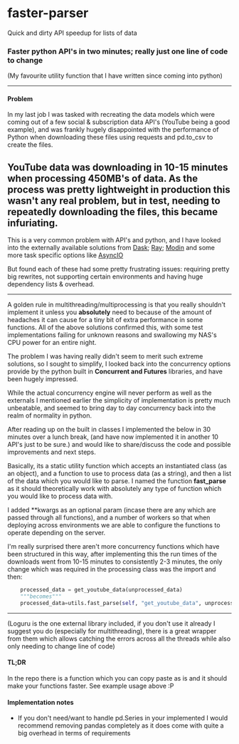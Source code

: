 # faster-parser
Quick and dirty API speedup for lists of data

### Faster python API's in two minutes; really just one line of code to change

(My favourite utility function that I have written since coming into python) 

----
#### Problem
In my last job I was tasked with recreating the data models which were coming out of a few social & subscription 
data API's (YouTube being a good example), and was frankly hugely disappointed with the performance of Python 
when downloading these files using requests and pd.to_csv to create the files. 

YouTube data was downloading in 10-15 minutes when processing 450MB's of data. As the process was pretty lightweight in production
this wasn't any real problem, but in test, needing to repeatedly downloading the files, this became **infuriating**. 
---- 
This is a very common problem with API's and python, and I have looked into the externally available solutions from
[Dask](https://dask.org/); [Ray](https://ray.readthedocs.io/en/latest/); [Modin](https://github.com/modin-project/modin)
and some more task specific options like [AsyncIO](https://docs.python.org/3/library/asyncio.html)

But found each of these had some pretty frustrating issues: requiring pretty big rewrites, not supporting certain environments and having huge 
dependency lists & overhead. 

---
A golden rule in multithreading/multiprocessing is that you really shouldn't implement it unless you **absolutely** need to because of
 the amount of headaches it can cause for a tiny bit of extra performance in some functions. All of the above solutions 
 confirmed this, with some test implementations failing for unknown reasons and swallowing my NAS's CPU power for an entire night. 

The problem I was having really didn't seem to merit such extreme solutions, so I sought to simplify, I looked back into
 the concurrency options provide by the python built in **Concurrent and Futures** libraries, and have been hugely impressed. 

While the actual concurrency engine will never perform as well as the externals I mentioned earlier the simplicity of
 implementation is pretty much unbeatable, and seemed to bring day to day concurrency back into the realm of normality in python. 
 
After reading up on the built in classes I implemented the below in 30 minutes over a lunch break, (and have now 
implemented it in another 10 API's just to be sure.) and would like to share/discuss the code and possible improvements and next steps.

Basically, its a static utility function which accepts an instantiated class (as an object), and a function to use to 
process data (as a string), and then a list of the  data which you would like to parse. I named the function **fast_parse**
 as it should theoretically work with absolutely any type of function which you would like to process data with. 

I added **kwargs as an optional param (incase there are any which are passed through all functions), and a number of workers 
so that when deploying across environments we are able to configure the functions to operate depending on the server. 

I'm really surprised there aren't more concurrency functions which have been structured in this way, after implementing 
this the run times of the downloads went from 10-15 minutes to consistently 2-3 minutes, the only change which was required 
in the processing class was the import and then: 
```python
    processed_data = get_youtube_data(unprocessed_data)
    """becomes""" 
    processed_data=utils.fast_parse(self, "get_youtube_data", unprocessed_data)
```
---
(Loguru is the one external library included, if you don't use it already I suggest you do (especially for multithreading), 
there is a great wrapper from them which allows catching the errors across all the threads while also only needing to change line of code)  

#### TL;DR

In the repo there is a function which you can copy paste as is and it should make your functions faster. 
See example usage above :P 

#### Implementation notes 
- If you don't need/want to handle pd.Series in your implemented I would recommend removing pandas completely 
as it does come with quite a big overhead in terms of requirements 
